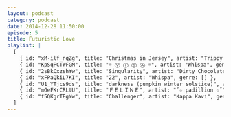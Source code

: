 ```yaml
---
layout: podcast
category: podcast
date: 2014-12-28 11:50:00
episode: 5
title: Futuristic Love
playlist: |
  [
    { id: "xM-ilf_nqZg", title: "Christmas in Jersey", artist: "Trippy Turtle", genre: [] },
    { id: "KpSqPCTWFGM", title: "☼ Ⓥ Ⓘ Ⓢ Ⓐ ☼", artist: "Whispa", genre: [] },
    { id: "2sBkCxzshYw", title: "Singularity", artist: "Dirty Chocolate", genre: [] },
    { id: "xFPaQkiL7KI", title: "22", artist: "Whispa", genre: [] },
    { id: "U1_YTjcs9ds", title: "darkness (pumpkin winter solstice)", artist: "mus.hiba", genre: [] },
    { id: "mGeFKrCRLtU", title: "ＦＥＬＩＮＥ", artist: "˚☆ padillion ☆˚", genre: [] },
    { id: "f5QKgrTEgYw", title: "Challenger", artist: "Kappa Kavi", genre: [] }
  ]
---
```

